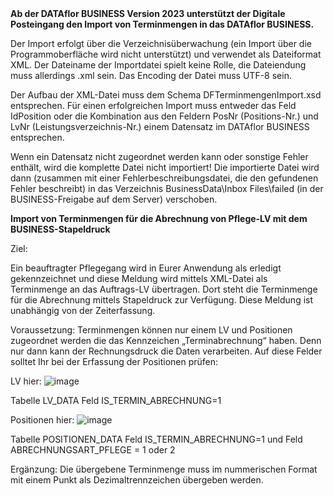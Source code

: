 <dl>
<b>Ab der DATAflor BUSINESS Version 2023 unterstützt der Digitale Posteingang den Import von Terminmengen in das DATAflor BUSINESS.</b>
</dl>

Der Import erfolgt über die Verzeichnisüberwachung (ein Import über die Programmoberfläche wird nicht unterstützt) und verwendet als Dateiformat XML. Der Dateiname der Importdatei spielt keine Rolle, die Dateiendung muss allerdings .xml sein. Das Encoding der Datei muss UTF-8 sein.

Der Aufbau der XML-Datei muss dem Schema DFTerminmengenImport.xsd entsprechen. Für einen erfolgreichen Import muss entweder das Feld IdPosition oder die Kombination aus den Feldern PosNr (Positions-Nr.) und LvNr (Leistungsverzeichnis-Nr.) einem Datensatz im DATAflor BUSINESS entsprechen.

Wenn ein Datensatz nicht zugeordnet werden kann oder sonstige Fehler enthält, wird die komplette Datei nicht importiert! Die importierte Datei wird dann (zusammen mit einer Fehlerbeschreibungsdatei, die den gefundenen Fehler beschreibt) in das Verzeichnis BusinessData\Inbox Files\failed (in der BUSINESS-Freigabe auf dem Server) verschoben.


<dl>
<b>Import von Terminmengen für die Abrechnung von Pflege-LV mit dem BUSINESS-Stapeldruck</b>
</dl>
Ziel: 

Ein beauftragter Pflegegang wird in Eurer Anwendung als erledigt gekennzeichnet und diese Meldung wird mittels XML-Datei
als Terminmenge an das Auftrags-LV übertragen. Dort steht die Terminmenge für die Abrechnung mittels Stapeldruck zur Verfügung.
Diese Meldung ist unabhängig von der Zeiterfassung.

Voraussetzung: Terminmengen können nur einem LV und Positionen zugeordnet werden die das Kennzeichen „Terminabrechnung“ haben.
Denn nur dann kann der Rechnungsdruck die Daten verarbeiten.
Auf diese Felder solltet Ihr bei der Erfassung der Positionen prüfen:

LV hier: 
![image](https://user-images.githubusercontent.com/111848298/198053256-879e50ff-6253-45f5-a080-3f297405e9d0.png)
      
Tabelle LV_DATA  Feld IS_TERMIN_ABRECHNUNG=1


Positionen hier:
![image](https://user-images.githubusercontent.com/111848298/198055571-9a763603-639b-4a4d-bae0-96b2deda64e0.png)
           
Tabelle POSITIONEN_DATA  Feld  IS_TERMIN_ABRECHNUNG=1 und Feld ABRECHNUNGSART_PFLEGE = 1 oder 2

Ergänzung: Die übergebene Terminmenge muss im nummerischen Format mit einem Punkt als Dezimaltrennzeichen übergeben werden.
